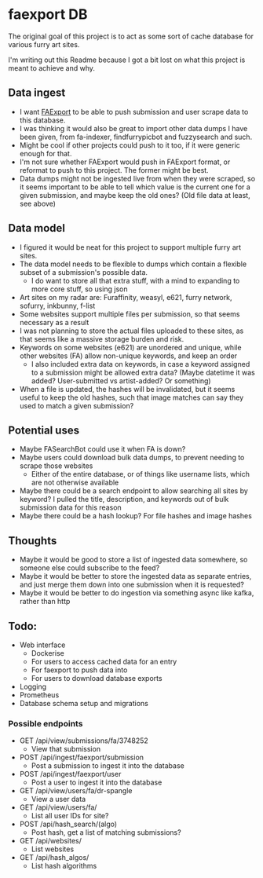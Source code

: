 # faexport DB
The original goal of this project is to act as some sort of cache database for various furry art sites.

I'm writing out this Readme because I got a bit lost on what this project is meant to achieve and why.

## Data ingest
- I want [FAExport](https://github.com/Deer-Spangle/FAExport) to be able to push submission and user scrape data to this database.
- I was thinking it would also be great to import other data dumps I have been given, from fa-indexer, findfurrypicbot and fuzzysearch and such.
- Might be cool if other projects could push to it too, if it were generic enough for that.
- I'm not sure whether FAExport would push in FAExport format, or reformat to push to this project. The former might be best.
- Data dumps might not be ingested live from when they were scraped, so it seems important to be able to tell which value is the current one for a given submission, and maybe keep the old ones? (Old file data at least, see above)

## Data model
- I figured it would be neat for this project to support multiple furry art sites.
- The data model needs to be flexible to dumps which contain a flexible subset of a submission's possible data.
  - I do want to store all that extra stuff, with a mind to expanding to more core stuff, so using json
- Art sites on my radar are: Furaffinity, weasyl, e621, furry network, sofurry, inkbunny, f-list
- Some websites support multiple files per submission, so that seems necessary as a result
- I was not planning to store the actual files uploaded to these sites, as that seems like a massive storage burden and risk.
- Keywords on some websites (e621) are unordered and unique, while other websites (FA) allow non-unique keywords, and keep an order
  - I also included extra data on keywords, in case a keyword assigned to a submission might be allowed extra data? (Maybe datetime it was added? User-submitted vs artist-added? Or something)
- When a file is updated, the hashes will be invalidated, but it seems useful to keep the old hashes, such that image matches can say they used to match a given submission?


## Potential uses
- Maybe FASearchBot could use it when FA is down?
- Maybe users could download bulk data dumps, to prevent needing to scrape those websites
  - Either of the entire database, or of things like username lists, which are not otherwise available
- Maybe there could be a search endpoint to allow searching all sites by keyword? I pulled the title, description, and keywords out of bulk submission data for this reason
- Maybe there could be a hash lookup? For file hashes and image hashes

## Thoughts
- Maybe it would be good to store a list of ingested data somewhere, so someone else could subscribe to the feed?
- Maybe it would be better to store the ingested data as separate entries, and just merge them down into one submission when it is requested?
- Maybe it would be better to do ingestion via something async like kafka, rather than http

## Todo:
- Web interface
  - Dockerise
  - For users to access cached data for an entry
  - For faexport to push data into
  - For users to download database exports
- Logging
- Prometheus
- Database schema setup and migrations

### Possible endpoints
- GET /api/view/submissions/fa/3748252
  - View that submission
- POST /api/ingest/faexport/submission
  - Post a submission to ingest it into the database
- POST /api/ingest/faexport/user 
  - Post a user to ingest it into the database
- GET /api/view/users/fa/dr-spangle 
  - View a user data
- GET /api/view/users/fa/
  - List all user IDs for site?
- POST /api/hash_search/(algo) 
  - Post hash, get a list of matching submissions?
- GET /api/websites/
  - List websites
- GET /api/hash_algos/
  - List hash algorithms
